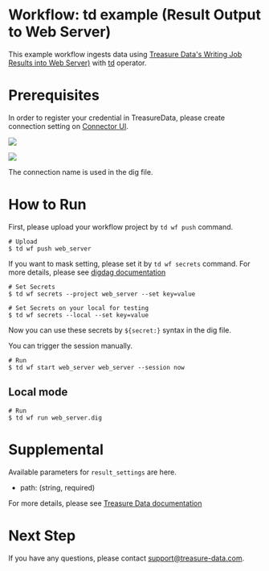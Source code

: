 # Workflow: td example (Result Output to Web Server)

This example workflow ingests data using [Treasure Data's Writing Job Results into Web Server)](https://docs.treasuredata.com/articles/result-into-web) with [td](http://docs.digdag.io/operators/td.html) operator.

# Prerequisites

In order to register your credential in TreasureData, please create connection setting on [Connector UI](https://console.treasuredata.com/app/connections).

![](https://t.gyazo.com/teams/treasure-data/cf2af05ee3d8975b41ac4309578ac19d.png)

![](https://t.gyazo.com/teams/treasure-data/15c88d6228088ca2be9a8adbd13f2e40.png)

The connection name is used in the dig file.

# How to Run

First, please upload your workflow project by `td wf push` command.

    # Upload
    $ td wf push web_server

If you want to mask setting, please set it by `td wf secrets` command. For more details, please see [digdag documentation](http://docs.digdag.io/command_reference.html#secrets)

    # Set Secrets
    $ td wf secrets --project web_server --set key=value

    # Set Secrets on your local for testing
    $ td wf secrets --local --set key=value

Now you can use these secrets by `${secret:}` syntax in the dig file.

You can trigger the session manually.

    # Run
    $ td wf start web_server web_server --session now

## Local mode

    # Run
    $ td wf run web_server.dig

# Supplemental

Available parameters for `result_settings` are here.

- path: (string, required)

For more details, please see [Treasure Data documentation](https://docs.treasuredata.com/articles/result-into-web#for-on-demand-jobs)

# Next Step

If you have any questions, please contact support@treasure-data.com.
